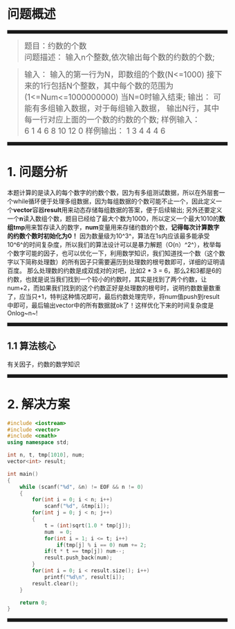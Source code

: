 ﻿# 问题概述
<hr style=" border:solid; width:100%; height:2px;" color=#000000 size=1">

> <font size=4>题目：约数的个数<br />
> 问题描述：
	输入n个整数,依次输出每个数的约数的个数;
</font>

> <font size=4>输入：
	输入的第一行为N，即数组的个数(N<=1000)
	接下来的1行包括N个整数，其中每个数的范围为(1<=Num<=1000000000)
	当N=0时输入结束;
> 输出：
	可能有多组输入数据，对于每组输入数据，
	输出N行，其中每一行对应上面的一个数的约数的个数;
> 样例输入： 	
> 6 
> 1 4 6 8 10 12 
> 0 
> 样例输出： 
> 1 
> 3 
> 4 
> 4 
> 4 
> 6
</font>
<hr style=" border:solid; width:100%; height:2px;" color=#000000 size=1">

# 1. 问题分析
本题计算的是读入的每个数字的约数个数，因为有多组测试数据，所以在外层套一个while循环便于处理多组数据，因为每组数据的个数可能不止一个，因此定义一个**vector**容器**result**用来动态存储每组数据的答案，便于后续输出;
另外还要定义一个**n**读入数组个数，题目已经给了最大个数为1000，所以定义一个最大1010的**数组tmp**用来暂存读入的数字，**num**变量用来存储约数的个数，**记得每次计算数字的约数个数时初始化为0！**
因为数量级为10^3^，算法在1s内应该最多能承受10^6^的时间复杂度，所以我们的算法设计可以是暴力解题（O(n）^2^），枚举每个数字可能的因子，也可以优化一下，利用数学知识，我们知道找一个数（这个数字以下简称处理数）的所有因子只需要遍历到处理数的根号数即可，详细的证明请百度。
那么处理数的约数是成双成对的对吧，比如2 * 3 = 6，那么2和3都是6的约数，也就是说当我们找到一个较小的约数时，其实是找到了两个约数，让num+2，而如果我们找到的这个约数正好是处理数的根号时，说明约数数量数重了，应当只+1，特判这种情况即可，最后约数处理完毕，将num值push到result中即可，最后输出vector中的所有数据就ok了！这样优化下来的时间复杂度是Onlog~n~!

<hr style=" border:solid; width:100%; height:2px;" color=#000000 size=1">

## 1.1 算法核心
有关因子，约数的数学知识
<hr style=" border:solid; width:100%; height:2px;" color=#000000 size=1">

# 2. 解决方案

```cpp
#include <iostream>
#include <vector>
#include <cmath>
using namespace std;

int n, t, tmp[1010], num;
vector<int> result;

int main()
{
	while (scanf("%d", &n) != EOF && n != 0)
	{
		for(int i = 0; i < n; i++)
			scanf("%d", &tmp[i]);
		for(int j = 0; j < n; j++)
		{
			t = (int)sqrt(1.0 * tmp[j]);
			num  = 0;
			for(int i = 1; i <= t; i++)
				if(tmp[j] % i == 0) num += 2;
			if(t * t == tmp[j]) num--;
			result.push_back(num);
		}
		for(int i = 0; i < result.size(); i++)
			printf("%d\n", result[i]);
		result.clear();
	}

	return 0;
}
```
<hr style=" border:solid; width:100%; height:2px;" color=#000000 size=1">

